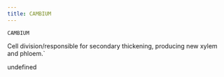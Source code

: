 ```yaml
---
title: CAMBIUM
---
```

`CAMBIUM`

Cell division/responsible for secondary thickening, producing new xylem and phloem.`

undefined